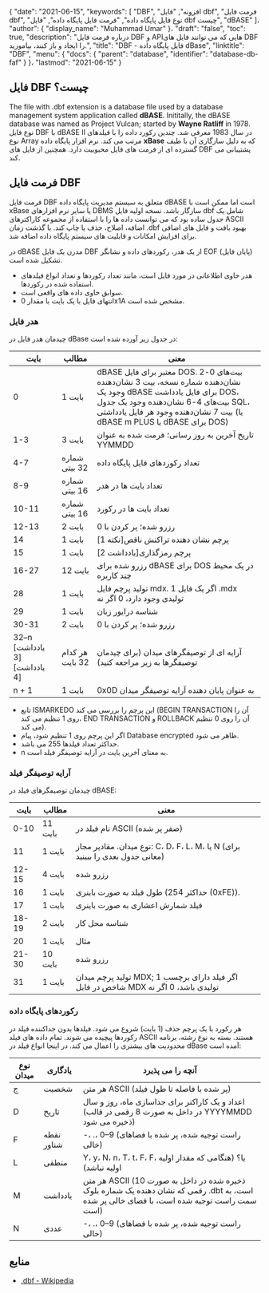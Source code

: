 {
  "date": "2021-06-15",
  "keywords": [
"DBF",
"افزونه",
"فایل dbf",
"فرمت فایل dbf",
"نوع فایل پایگاه داده",
"فرمت فایل پایگاه داده",
"فایل dbf چیست",
"dBASE"
]،
  "author": {
    "display_name": "Muhammad Umar"
}،
  "draft": "false",
  "toc": true,
  "description": "درباره فرمت فایل DBF و APIهایی که می توانند فایل های DBF را ایجاد و باز کنند، بیاموزید.",
  "title": "DBF - فایل پایگاه داده dBase",
  "linktitle": "DBF",
  "menu": {
    "docs": {
      "parent": "database",
      "identifier": "database-db-faf"
}
}،
  "lastmod": "2021-06-15"
}

## فایل DBF چیست؟
The file with .dbf extension is a database file used by a database management system application called **dBASE**. Inititally, the dBASE database was named as Project Vulcan; started by **Wayne Ratliff** in 1978. نوع فایل DBF با dBASE II در سال 1983 معرفی شد. چندین رکورد داده را با فیلدهای نوع Array مرتب می کند. نرم افزار پایگاه داده **xBase** که به دلیل سازگاری آن با طیف گسترده ای از فرمت های فایل محبوبیت دارد. همچنین از فایل های DBF پشتیبانی می کند.

## فرمت فایل DBF
فرمت فایل DBF متعلق به سیستم مدیریت پایگاه داده dBASE است اما ممکن است با xBase یا سایر نرم افزارهای DBMS سازگار باشد. نسخه اولیه فایل dbf شامل یک جدول ساده بود که می توانست داده ها را با استفاده از مجموعه کاراکترهای ASCII اضافه، اصلاح، حذف یا چاپ کند. با گذشت زمان .dbf بهبود یافت و فایل های اضافی برای افزایش امکانات و قابلیت های سیستم پایگاه داده اضافه شد.

در dBASE مدرن یک فایل DBF از یک هدر، رکوردهای داده و نشانگر EOF (پایان فایل) تشکیل شده است.

- هدر حاوی اطلاعاتی در مورد فایل است، مانند تعداد رکوردها و تعداد انواع فیلدهای استفاده شده در رکوردها.
- سوابق حاوی داده های واقعی است.
- انتهای فایل با یک بایت با مقدار 0x1A مشخص شده است.

### هدر فایل
چیدمان هدر فایل در dBase در جدول زیر آورده شده است:

| بایت | مطالب | معنی |
---|---|---|
| 0 | 1 بایت | dBASE معتبر برای فایل DOS. بیت‌های 0-2 نشان‌دهنده شماره نسخه، بیت 3 نشان‌دهنده وجود یک dBASE برای فایل یادداشت DOS، بیت‌های 4-6 نشان‌دهنده وجود یک جدول SQL، بیت 7 نشان‌دهنده وجود هر فایل یادداشتی (یا dBASE m PLUS یا dBASE برای DOS) |
| 1-3 | 3 بایت | تاریخ آخرین به روز رسانی؛ فرمت شده به عنوان YYMMDD |
| 4-7 | شماره 32 بیتی | تعداد رکوردهای فایل پایگاه داده |
| 8-9 | شماره 16 بیتی | تعداد بایت ها در هدر |
| 10-11 | شماره 16 بیتی | تعداد بایت ها در رکورد |
| 12-13 | 2 بایت | رزرو شده؛ پر کردن با 0 |
| 14 | 1 بایت | پرچم نشان دهنده تراکنش ناقص[نکته 1] |
| 15 | 1 بایت | پرچم رمزگذاری[یادداشت 2] |
| 16-27 | 12 بایت | رزرو شده برای dBASE برای DOS در یک محیط چند کاربره |
| 28 | 1 بایت | تولید پرچم فایل mdx. 1 اگر یک فایل .mdx تولیدی وجود دارد، 0 اگر نه |
| 29 | 1 بایت | شناسه درایور زبان |
| 30-31 | 2 بایت | رزرو شده؛ پر کردن با 0 |
| 32–n [یادداشت 3] [یادداشت 4] | هر کدام 32 بایت | آرایه ای از توصیفگرهای میدان (برای چیدمان توصیفگرها به زیر مراجعه کنید) |
| n + 1 | 1 بایت | 0x0D به عنوان پایان دهنده آرایه توصیفگر میدان |

- تابع ISMARKEDO این پرچم را بررسی می کند (BEGIN TRANSACTION آن را روی 1 تنظیم می کند، END TRANSACTION و ROLLBACK آن را روی 0 تنظیم می کند).
- اگر این پرچم روی 1 تنظیم شود، پیام Database encrypted ظاهر می شود.
- حداکثر تعداد فیلدها 255 می باشد.
- n به معنای آخرین بایت در آرایه توصیفگر فیلد است.

### آرایه توصیفگر فیلد
چیدمان توصیفگرهای فیلد در dBASE:

| بایت | مطالب | معنی |
---|---|---|
| 0-10 | 11 بایت | نام فیلد در ASCII (صفر پر شده) |
| 11 | 1 بایت | نوع میدان. مقادیر مجاز: C، D، F، L، M، یا N (برای معانی جدول بعدی را ببینید) |
| 12-15 | 4 بایت | رزرو شده |
| 16 | 1 بایت | طول فیلد به صورت باینری (حداکثر 254 (0xFE)). |
| 17 | 1 بایت | فیلد شمارش اعشاری به صورت باینری |
| 18-19 | 2 بایت | شناسه محل کار |
| 20 | 1 بایت | مثال |
| 21-30 | 10 بایت | رزرو شده |
| 31 | 1 بایت | تولید پرچم میدان MDX; 1 اگر فیلد دارای برچسب شاخص در فایل MDX تولیدی باشد، 0 اگر نه |

### رکوردهای پایگاه داده
هر رکورد با یک پرچم حذف (1 بایت) شروع می شود. فیلدها بدون جداکننده فیلد در رکوردها پیچیده می شوند. تمام داده های فیلد ASCII هستند. بسته به نوع رشته، برنامه محدودیت های بیشتری را اعمال می کند. در اینجا انواع فیلد در dBase آمده است:

| نوع میدان | یادگاری | آنچه را می پذیرد |
-------|-----|----|
| ج | شخصیت | هر متن ASCII (پر شده با فاصله تا طول فیلد) |
| D | تاریخ | اعداد و یک کاراکتر برای جداسازی ماه، روز و سال (در داخل به صورت 8 رقمی در قالب YYYYMMDD ذخیره می شود) |
| F | نقطه شناور | -، .، 0–9 (راست توجیه شده، پر شده با فضاهای خالی) |
| L | منطقی | Y، y، N، n، T، t، F، F، یا؟ (هنگامی که مقدار اولیه اولیه نباشد) |
| M | یادداشت | هر متن ASCII (ذخیره شده در داخل به صورت 10 رقمی که نشان دهنده یک شماره بلوک .dbt است، به سمت راست توجیه شده است، با فضای خالی پر شده است) |
| N | عددی | -، .، 0–9 (راست توجیه شده، پر شده با فضاهای خالی) |









## منابع ##

* [.dbf - Wikipedia](https://en.wikipedia.org/wiki/.dbf)


